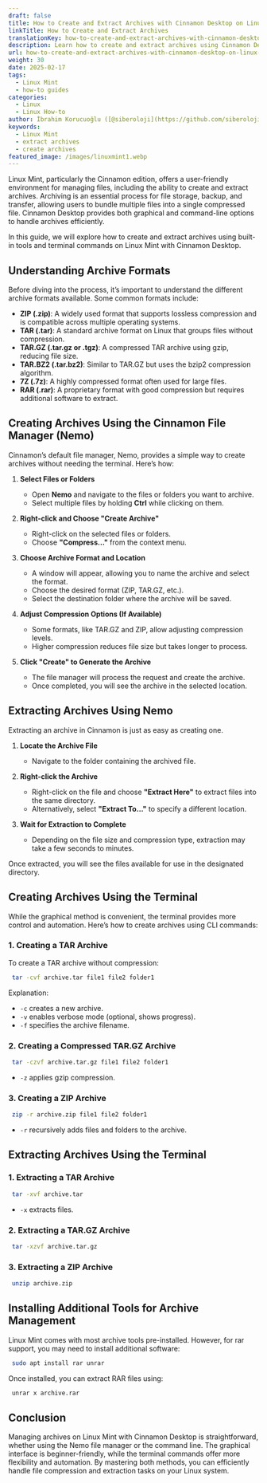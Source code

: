 ```yaml
---
draft: false
title: How to Create and Extract Archives with Cinnamon Desktop on Linux Mint
linkTitle: How to Create and Extract Archives
translationKey: how-to-create-and-extract-archives-with-cinnamon-desktop-on-linux-mint
description: Learn how to create and extract archives using Cinnamon Desktop on Linux Mint for efficient file management.
url: how-to-create-and-extract-archives-with-cinnamon-desktop-on-linux-mint
weight: 30
date: 2025-02-17
tags:
  - Linux Mint
  - how-to guides
categories:
  - Linux
  - Linux How-to
author: İbrahim Korucuoğlu ([@siberoloji](https://github.com/siberoloji))
keywords:
  - Linux Mint
  - extract archives
  - create archives
featured_image: /images/linuxmint1.webp
---
```

Linux Mint, particularly the Cinnamon edition, offers a user-friendly environment for managing files, including the ability to create and extract archives. Archiving is an essential process for file storage, backup, and transfer, allowing users to bundle multiple files into a single compressed file. Cinnamon Desktop provides both graphical and command-line options to handle archives efficiently.

In this guide, we will explore how to create and extract archives using built-in tools and terminal commands on Linux Mint with Cinnamon Desktop.

## Understanding Archive Formats

Before diving into the process, it’s important to understand the different archive formats available. Some common formats include:

- **ZIP (.zip)**: A widely used format that supports lossless compression and is compatible across multiple operating systems.
- **TAR (.tar)**: A standard archive format on Linux that groups files without compression.
- **TAR.GZ (.tar.gz or .tgz)**: A compressed TAR archive using gzip, reducing file size.
- **TAR.BZ2 (.tar.bz2)**: Similar to TAR.GZ but uses the bzip2 compression algorithm.
- **7Z (.7z)**: A highly compressed format often used for large files.
- **RAR (.rar)**: A proprietary format with good compression but requires additional software to extract.

## Creating Archives Using the Cinnamon File Manager (Nemo)

Cinnamon’s default file manager, Nemo, provides a simple way to create archives without needing the terminal. Here’s how:

1. **Select Files or Folders**
   - Open **Nemo** and navigate to the files or folders you want to archive.
   - Select multiple files by holding **Ctrl** while clicking on them.

2. **Right-click and Choose "Create Archive"**
   - Right-click on the selected files or folders.
   - Choose **"Compress…"** from the context menu.

3. **Choose Archive Format and Location**
   - A window will appear, allowing you to name the archive and select the format.
   - Choose the desired format (ZIP, TAR.GZ, etc.).
   - Select the destination folder where the archive will be saved.

4. **Adjust Compression Options (If Available)**
   - Some formats, like TAR.GZ and ZIP, allow adjusting compression levels.
   - Higher compression reduces file size but takes longer to process.

5. **Click "Create" to Generate the Archive**
   - The file manager will process the request and create the archive.
   - Once completed, you will see the archive in the selected location.

## Extracting Archives Using Nemo

Extracting an archive in Cinnamon is just as easy as creating one.

1. **Locate the Archive File**
   - Navigate to the folder containing the archived file.

2. **Right-click the Archive**
   - Right-click on the file and choose **"Extract Here"** to extract files into the same directory.
   - Alternatively, select **"Extract To…"** to specify a different location.

3. **Wait for Extraction to Complete**
   - Depending on the file size and compression type, extraction may take a few seconds to minutes.

Once extracted, you will see the files available for use in the designated directory.

## Creating Archives Using the Terminal

While the graphical method is convenient, the terminal provides more control and automation. Here’s how to create archives using CLI commands:

### 1. Creating a TAR Archive

To create a TAR archive without compression:

```bash
 tar -cvf archive.tar file1 file2 folder1
```

Explanation:

- `-c` creates a new archive.
- `-v` enables verbose mode (optional, shows progress).
- `-f` specifies the archive filename.

### 2. Creating a Compressed TAR.GZ Archive

```bash
 tar -czvf archive.tar.gz file1 file2 folder1
```

- `-z` applies gzip compression.

### 3. Creating a ZIP Archive

```bash
 zip -r archive.zip file1 file2 folder1
```

- `-r` recursively adds files and folders to the archive.

## Extracting Archives Using the Terminal

### 1. Extracting a TAR Archive

```bash
 tar -xvf archive.tar
```

- `-x` extracts files.

### 2. Extracting a TAR.GZ Archive

```bash
 tar -xzvf archive.tar.gz
```

### 3. Extracting a ZIP Archive

```bash
 unzip archive.zip
```

## Installing Additional Tools for Archive Management

Linux Mint comes with most archive tools pre-installed. However, for rar support, you may need to install additional software:

```bash
 sudo apt install rar unrar
```

Once installed, you can extract RAR files using:

```bash
 unrar x archive.rar
```

## Conclusion

Managing archives on Linux Mint with Cinnamon Desktop is straightforward, whether using the Nemo file manager or the command line. The graphical interface is beginner-friendly, while the terminal commands offer more flexibility and automation. By mastering both methods, you can efficiently handle file compression and extraction tasks on your Linux system.
